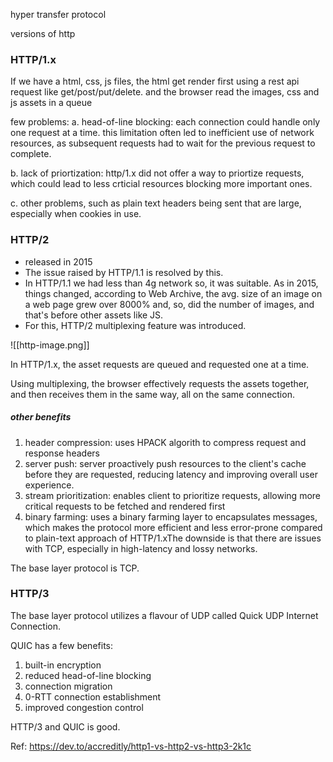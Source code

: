 
hyper transfer protocol

versions of http

### HTTP/1.x
If we have a html, css, js files, the html get render first using a rest api request like get/post/put/delete. and the browser read the images, css and js assets in a queue

few problems:
a. head-of-line blocking: each connection could handle only one request at a time. this limitation often led to inefficient use of network resources, as subsequent requests had to wait for the previous request to complete. 

b. lack of priortization: http/1.x did not offer a way to priortize requests, which could lead to less crticial resources blocking more important ones.

c. other problems, such as plain text headers being sent that are large, especially when cookies in use.

### HTTP/2
- released in 2015
- The issue raised by HTTP/1.1 is resolved by this. 
- In HTTP/1.1 we had less than 4g network so, it was suitable. As in 2015, things changed, according to Web Archive, the avg. size of an image on a web page grew over 8000%  and, so, did the number of images, and that's before other assets like JS. 
- For this, HTTP/2 multiplexing feature was introduced. 

![[http-image.png]]

In HTTP/1.x, the asset requests are queued and requested one at a time.

Using multiplexing, the browser effectively requests the assets together, and then receives them in the same way, all on the same connection. 

##### other benefits
1. header compression: uses HPACK algorith to compress request and response headers
2. server push: server proactively push resources to the client's cache before they are requested, reducing latency and improving overall user experience.
3. stream prioritization: enables client to prioritize requests, allowing more critical requests to be fetched and rendered first
4. binary farming: uses a binary farming layer to encapsulates messages, which makes the protocol more efficient and less error-prone compared to plain-text approach of HTTP/1.xThe downside is that there are issues with TCP, especially in high-latency and lossy networks.

The base layer protocol is TCP. 

### HTTP/3
The base layer protocol utilizes a flavour of UDP called Quick UDP Internet Connection. 

QUIC has a few benefits:
 1. built-in encryption
 2. reduced head-of-line blocking
 3. connection migration
 4. 0-RTT connection establishment
 5. improved congestion control

HTTP/3 and QUIC is good. 

Ref:
https://dev.to/accreditly/http1-vs-http2-vs-http3-2k1c

